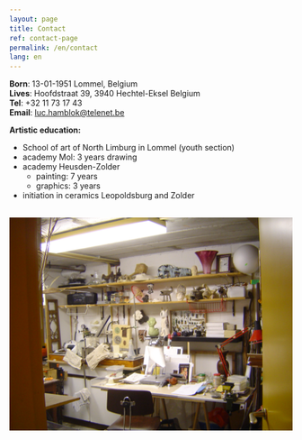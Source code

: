 ```yaml
---
layout: page
title: Contact
ref: contact-page
permalink: /en/contact
lang: en
---
```


**Born**: 13-01-1951 Lommel, Belgium  
**Lives**: Hoofdstraat 39, 3940 Hechtel-Eksel Belgium  
**Tel**: +32 11 73 17 43  
**Email**: [luc.hamblok@telenet.be](mailto:luc.hamblok@telenet.be)  

**Artistic education:**
- School of art of North Limburg in Lommel (youth section)
- academy Mol: 3 years drawing
- academy Heusden-Zolder
  - painting: 7 years
  - graphics: 3 years
- initiation in ceramics Leopoldsburg and Zolder

<br>

<img src="/assets/DSC08551.jpg" width="550" alt="Luc Hamblok" title="Luc Hamblok" align="left"> 
